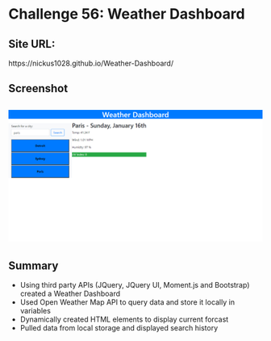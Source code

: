 <h1>Challenge 56: Weather Dashboard <h2>
 
 <h2>Site URL:</h2>
  https://nickus1028.github.io/Weather-Dashboard/
 
 <h2>Screenshot<h2>
 <img src="./assets/images/weather-dashboard.jpg" alt="Screenshot of the Weather Dashboard site"></img>
   
 <h2>Summary</h2>
   
  <ul>
    <li>Using third party APIs (JQuery, JQuery UI, Moment.js and Bootstrap) created a Weather Dashboard</li>
    <li>Used Open Weather Map API to query data and store it locally in variables</li>
    <li>Dynamically created HTML elements to display current forcast</li>
    <li>Pulled data from local storage and displayed search history</li>
   </ul>

